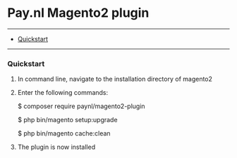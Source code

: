 # Pay.nl Magento2 plugin

---

- [Quickstart](#quickstart)

---

### Quickstart

1. In command line, navigate to the installation directory of magento2
2. Enter the following commands:

	$ composer require paynl/magento2-plugin
	
	$ php bin/magento setup:upgrade
	
	$ php bin/magento cache:clean
  
3. The plugin is now installed
